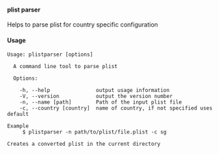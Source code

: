 #### plist parser

Helps to parse plist for country specific configuration

#### Usage
```
Usage: plistparser [options]

  A command line tool to parse plist

  Options:

    -h, --help               output usage information
    -V, --version            output the version number
    -n, --name [path]        Path of the input plist file
    -c, --country [country]  name of country, if not specified uses default

Example
     $ plistparser -n path/to/plist/file.plist -c sg

Creates a converted plist in the current directory
```
